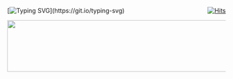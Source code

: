 <div style="display:flex; flex-direction:row; justify-content: space-between;">
  
[![Typing SVG](https://readme-typing-svg.demolab.com?font=Fira+Code&weight=500&pause=1000&color=ACF7CE&width=435&lines=Hello%2C+I'm+Yujin!)](https://git.io/typing-svg)

[![Hits](https://hits.seeyoufarm.com/api/count/incr/badge.svg?url=https%3A%2F%2Fgithub.com%2Fmirinae700%2Fhit-counter&count_bg=%235EB6B4&title_bg=%232C5168&icon=waze.svg&icon_color=%23E7E7E7&title=hits&edge_flat=false)](https://github.com/mirinae700)

</div>
<div align="center">
<a href="https://github.com/devxb/gitanimals">
  <img
    src="https://render.gitanimals.org/lines/mirinae700?pet-id=644495375962487192"
    width="600"
    height="120"
  />
</a>
</div>

  

